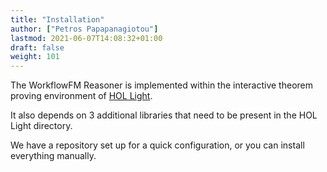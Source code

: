 ```yaml
---
title: "Installation"
author: ["Petros Papapanagiotou"]
lastmod: 2021-06-07T14:08:32+01:00
draft: false
weight: 101
---
```


The WorkflowFM Reasoner is implemented within the interactive theorem proving environment of [HOL Light](https://github.com/jrh13/hol-light).

It also depends on 3 additional libraries that need to be present in the HOL Light directory.

We have a repository set up for a quick configuration, or you can install everything manually.
